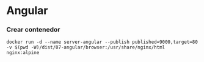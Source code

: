 # Angular

### Crear contenedor

```
docker run -d --name server-angular --publish published=9000,target=80 -v $(pwd -W)/dist/07-angular/browser:/usr/share/nginx/html nginx:alpine
```
